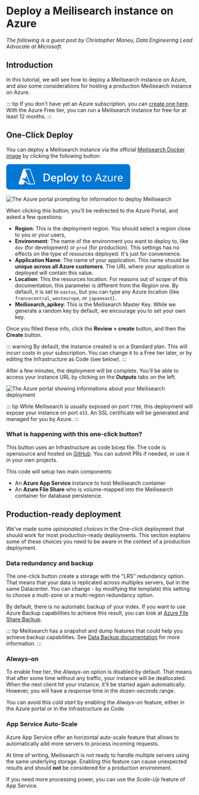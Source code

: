 # Deploy a Meilisearch instance on Azure

_The following is a guest post by Christopher Maneu, Data Engineering Lead Advocate at Microsoft._

## Introduction

In this tutorial, we will see how to deploy a Meilisearch instance on Azure, and also some considerations for hosting a production Meilisearch instance on Azure.

::: tip
If you don't have yet an Azure subscription, you can [create one here](https://azure.microsoft.com/free/). With the Azure Free tier, you can run a Meilisearch instance for free for at least 12 months.
:::

## One-Click Deploy

You can deploy a Meilisearch instance via the official [Meilisearch Docker image](https://hub.docker.com/r/getmeili/meilisearch) by clicking the following button:

[![Deploy To Azure](https://raw.githubusercontent.com/Azure/azure-quickstart-templates/master/1-CONTRIBUTION-GUIDE/images/deploytoazure.svg?sanitize=true)](https://portal.azure.com/#create/Microsoft.Template/uri/https%3A%2F%2Fraw.githubusercontent.com%2Fcmaneu%2Fmeilisearch-on-azure%2Fmain%2Fmain.json).

![The Azure portal prompting for information to deploy Meilisearch](/azure/01.azure-deploy-button.png)

When clicking this button, you'll be redirected to the Azure Portal, and asked a few questions:

- **Region**: This is the deployment region. You should select a region close to you or your users,
- **Environment**: The name of the environment you want to deploy to, like `dev` (for development) or `prod` (for production). This settings has no effects on the type of resources deployed. It's just for convenience.
- **Application Name**: The name of your application. This name should be **unique across all Azure customers**. The URL where your application is deployed will contain this value.
- **Location**: This the resources location. For reasons out of scope of this documentation, this parameter is different from the _Region_ one. By default, it is set to `eastus`, but you can type any Azure location (like `francecentral`, `westeurope`, or `japaneast`).
- **Meilisearch_apikey**: This is the Meilisearch Master Key. While we generate a random key by default, we encourage you to set your own key.

Once you filled these info, click the **Review + create** button, and then the **Create** button.

::: warning
By default, the instance created is on a Standard plan. This will incurr costs in your subscription. You can change it to a Free tier later, or by editing the Infrastructure as Code (see below).
:::

After a few minutes, the deployment will be complete. You'll be able to access your instance URL by clicking on the **Outputs** tabs on the left.

![The Azure portal showing informations about your Meilisearch deployment](/azure/02.azure-output.png)

::: tip
While Meilisearch is usually exposed on port `7700`, this deployment will expose your instance on port `433`. An SSL certificate will be generated and managed for you by Azure.
:::

### What is happening with this one-click button?

This button uses an Infrastructure as code bicep file. The code is opensource and hosted on [GitHub](https://github.com/cmaneu/meilisearch-on-azure). You can submit PRs if needed, or use it in your own projects.

This code will setup two main components:

- An **Azure App Service** instance to host Meilisearch container
- An **Azure File Share** who is volume-mapped into the Meilisearch container for database persistence.

## Production-ready deployment

We've made some _opinionated choices_ in the One-click deployment that should work for most production-ready deployments. This section explains some of these choices you need to be aware in the context of a production deployment.

### Data redundancy and backup

The one-click button create a storage with the "LRS" redundancy option. That means that your data is replicated across multiples servers, but in the same Datacenter. You can change - by modifying the template) this setting to choose a multi-zone or a multi-region redundancy option.

By default, there is no automatic backup of your index. If you want to use Azure Backup capabilities to achieve this result, you can look at [Azure File Share Backup](https://docs.microsoft.com/azure/backup/azure-file-share-backup-overview).

::: tip
Meilisearch has a snapshot and dump features that could help you achieve backup capabilities. See [Data Backup documentation](/learn/advanced/snapshots_vs_dumps.md) for more information.
:::

### Always-on

To enable free tier, the _Always-on_ option is disabled by default. That means that after some time without any traffic, your instance will be deallocated. When the next client hit your instance, it'll be started again automatically. However, you will have a response time in the dozen-seconds range.

You can avoid this _cold start_ by enabling the _Always-on_ feature, either in the Azure portal or in the Infrastructure as Code.

### App Service Auto-Scale

 Azure App Service offer an horizontal auto-scale feature that allows to automatically add more servers to process incoming requests.

 At time of writing, Meilisearch is not ready to handle multiple servers using the same underlying storage. Enabling this feature can cause unexpected results and should **not** be considered for a production environment.

 If you need more processing power, you can use the _Scale-Up_ feature of App Service.
